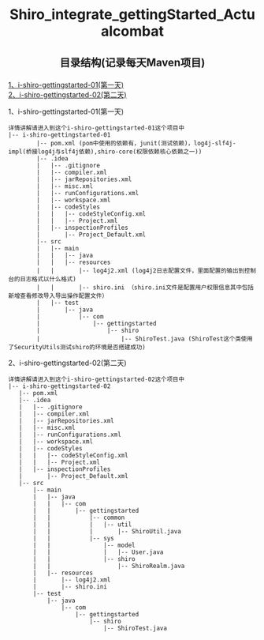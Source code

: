 #   <p align="center">  Shiro_integrate_gettingStarted_Actualcombat</p>
##  <p align="center"> 目录结构(记录每天Maven项目)</p>
[1、i-shiro-gettingstarted-01(第一天)](#1、i-shiro-gettingstarted-01)
<br/>
[2、i-shiro-gettingstarted-02(第二天)](#1、i-shiro-gettingstarted-01)




<span id="1、i-shiro-gettingstarted-01">1、i-shiro-gettingstarted-01(第一天)</span>
 ```
 详情讲解请进入到这个i-shiro-gettingstarted-01这个项目中
 |-- i-shiro-gettingstarted-01
         |-- pom.xml (pom中使用的依赖有，junit(测试依赖)，log4j-slf4j-impl(桥接log4j与slf4j依赖),shiro-core(权限依赖核心依赖之一))
         |-- .idea
         |   |-- .gitignore
         |   |-- compiler.xml
         |   |-- jarRepositories.xml
         |   |-- misc.xml
         |   |-- runConfigurations.xml
         |   |-- workspace.xml
         |   |-- codeStyles
         |   |   |-- codeStyleConfig.xml
         |   |   |-- Project.xml
         |   |-- inspectionProfiles
         |       |-- Project_Default.xml
         |-- src
         |   |-- main
         |   |   |-- java
         |   |   |-- resources
         |   |       |-- log4j2.xml (log4j2日志配置文件，里面配置的输出到控制台的日志格式以什么格式) 
         |   |       |-- shiro.ini （shiro.ini文件是配置用户权限信息其中包括新增查看修改导入导出操作配置文件）
         |   |-- test
         |       |-- java
         |           |-- com
         |               |-- gettingstarted
         |                   |-- shiro
         |                       |-- ShiroTest.java (ShiroTest这个类使用了SecurityUtils测试shiro的环境是否搭建成功)
 ```
 
 
<span id="2、i-shiro-gettingstarted-02">2、i-shiro-gettingstarted-02(第二天)</span>
 ```
 详情讲解请进入到这个i-shiro-gettingstarted-02这个项目中
 |-- i-shiro-gettingstarted-02
    |-- pom.xml
    |-- .idea
    |   |-- .gitignore
    |   |-- compiler.xml
    |   |-- jarRepositories.xml
    |   |-- misc.xml
    |   |-- runConfigurations.xml
    |   |-- workspace.xml
    |   |-- codeStyles
    |   |   |-- codeStyleConfig.xml
    |   |   |-- Project.xml
    |   |-- inspectionProfiles
    |       |-- Project_Default.xml
    |-- src
        |-- main
        |   |-- java
        |   |   |-- com
        |   |       |-- gettingstarted
        |   |           |-- common
        |   |           |   |-- util
        |   |           |       |-- ShiroUtil.java
        |   |           |-- sys
        |   |               |-- model
        |   |               |   |-- User.java
        |   |               |-- shiro
        |   |                   |-- ShiroRealm.java
        |   |-- resources
        |       |-- log4j2.xml
        |       |-- shiro.ini
        |-- test
            |-- java
                |-- com
                    |-- gettingstarted
                        |-- shiro
                            |-- ShiroTest.java

 ```


